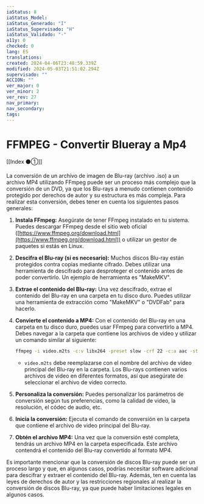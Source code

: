 ```yaml
---
iaStatus: 8
iaStatus_Model: 
iaStatus_Generado: "I"
iaStatus_Supervisado: "H"
iaStatus_Validado: "-"
a11y: 0
checked: 0
lang: ES
translations: 
created: 2024-04-06T23:48:59.339Z
modified: 2024-05-03T21:51:02.294Z
supervisado: ""
ACCION: ""
ver_major: 0
ver_minor: 2
ver_rev: 27
nav_primary: 
nav_secondary: 
tags:
---
```

# FFMPEG - Convertir Blueray a Mp4

[[Index ⚫①]]

La conversión de un archivo de imagen de Blu-ray (archivo .iso) a un archivo MP4 utilizando FFmpeg puede ser un proceso más complejo que la conversión de un DVD, ya que los Blu-rays a menudo contienen contenido protegido por derechos de autor y su estructura es más compleja. Para realizar esta conversión, debes tener en cuenta los siguientes pasos generales:

1. **Instala FFmpeg:** Asegúrate de tener FFmpeg instalado en tu sistema. Puedes descargar FFmpeg desde el sitio web oficial ([https://www.ffmpeg.org/download.html](https://www.ffmpeg.org/download.html)) o utilizar un gestor de paquetes si estás en Linux.
    
2. **Descifra el Blu-ray (si es necesario):** Muchos discos Blu-ray están protegidos contra copias mediante cifrado. Debes utilizar una herramienta de descifrado para desproteger el contenido antes de poder convertirlo. Un ejemplo de herramienta es "MakeMKV".
    
3. **Extrae el contenido del Blu-ray:** Una vez descifrado, extrae el contenido del Blu-ray en una carpeta en tu disco duro. Puedes utilizar una herramienta de extracción como "MakeMKV" o "DVDFab" para hacerlo.
    
4. **Convierte el contenido a MP4:** Con el contenido del Blu-ray en una carpeta en tu disco duro, puedes usar FFmpeg para convertirlo a MP4. Debes navegar a la carpeta que contiene los archivos de video y utilizar un comando similar al siguiente:
    
    ```sh   
    ffmpeg -i video.m2ts -c:v libx264 -preset slow -crf 22 -c:a aac -strict experimental -b:a 192k -ac 2 salida.mp4
    ```
    
    - `video.m2ts` debe reemplazarse con el nombre del archivo de video principal del Blu-ray en la carpeta. Los Blu-rays contienen varios archivos de video en diferentes formatos, así que asegúrate de seleccionar el archivo de video correcto.
5. **Personaliza la conversión:** Puedes personalizar los parámetros de conversión según tus preferencias, como la calidad de video, la resolución, el códec de audio, etc.
    
6. **Inicia la conversión:** Ejecuta el comando de conversión en la carpeta que contiene el archivo de video principal del Blu-ray.
    
7. **Obtén el archivo MP4:** Una vez que la conversión esté completa, tendrás un archivo MP4 en la carpeta especificada. Este archivo contendrá el contenido del Blu-ray convertido al formato MP4.
    

Es importante mencionar que la conversión de discos Blu-ray puede ser un proceso largo y que, en algunos casos, podrías necesitar software adicional para descifrar y extraer el contenido del Blu-ray. Además, ten en cuenta las leyes de derechos de autor y las restricciones regionales al realizar la conversión de discos Blu-ray, ya que puede haber limitaciones legales en algunos casos.